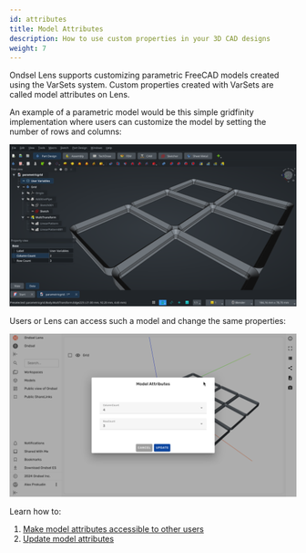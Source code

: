```yaml
---
id: attributes
title: Model Attributes
description: How to use custom properties in your 3D CAD designs
weight: 7
---
```


Ondsel Lens supports customizing parametric FreeCAD models created using the VarSets system. Custom properties created with VarSets are called model attributes on Lens.

An example of a parametric model would be this simple gridfinity implementation where users can customize the model by setting the number of rows and columns:

![Model attributes in OES](model-attributes-in-fc.png)

Users or Lens can access such a model and change the same properties:

![Model attributes on Lens](model-attributes-on-lens.png)

Learn how to:

1. [Make model attributes accessible to other users](attributes-access)
2. [Update model attributes](attributes-update)